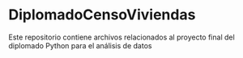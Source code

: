 # DiplomadoCensoViviendas
Este repositorio contiene archivos relacionados al proyecto final del diplomado Python para el análisis de datos
